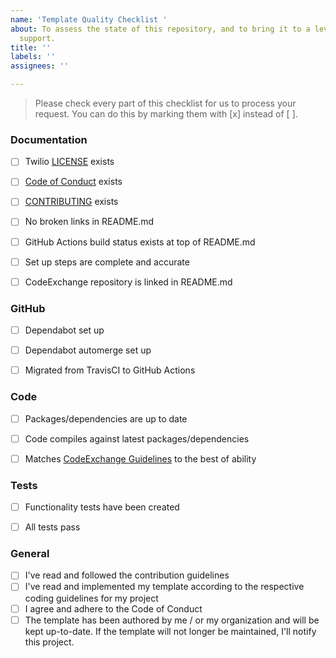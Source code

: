 ```yaml
---
name: 'Template Quality Checklist '
about: To assess the state of this repository, and to bring it to a level for long-term
  support.
title: ''
labels: ''
assignees: ''

---
```


> Please check every part of this checklist for us to process your request. You can do this by marking them with [x] instead of [ ].

### Documentation

- [ ] Twilio [LICENSE](https://github.com/twilio-labs/code-exchange/blob/master/LICENSE) exists

- [ ] [Code of Conduct](https://github.com/twilio-labs/.github/blob/master/CODE_OF_CONDUCT.md) exists

- [ ] [CONTRIBUTING](https://github.com/twilio-labs/.github/blob/master/CONTRIBUTING.md) exists 

- [ ] No broken links in README.md

- [ ] GitHub Actions build status exists at top of README.md

- [ ] Set up steps are complete and accurate

- [ ] CodeExchange repository is linked in README.md

### GitHub

- [ ] Dependabot set up

- [ ] Dependabot automerge set up

- [ ] Migrated from TravisCI to GitHub Actions

### Code

- [ ] Packages/dependencies are up to date

- [ ] Code compiles against latest packages/dependencies

- [ ] Matches [CodeExchange Guidelines](https://github.com/twilio-labs/code-exchange/tree/master/guidelines) to the best of ability

### Tests

- [ ] Functionality tests have been created

- [ ] All tests pass

### General

-[ ] I've read and followed the contribution guidelines
-[ ] I've read and implemented my template according to the respective coding guidelines for my project
-[ ] I agree and adhere to the Code of Conduct
-[ ] The template has been authored by me / or my organization and will be kept up-to-date. If the template will not longer be maintained, I'll notify this project.
